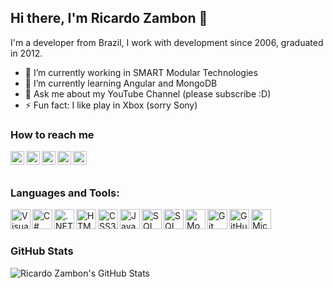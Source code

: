 ## Hi there, I'm Ricardo Zambon 👋

I'm a developer from Brazil, I work with development since 2006, graduated in 2012.

- 🔭 I’m currently working in SMART Modular Technologies
- 🌱 I’m currently learning Angular and MongoDB
- 💬 Ask me about my YouTube Channel (please subscribe :D)
- ⚡ Fun fact: I like play in Xbox (sorry Sony)

### How to reach me

[<img align="left" alt="Ricardo Zambon | YouTube" width="22px" src="https://cdn.jsdelivr.net/npm/simple-icons@v3/icons/youtube.svg" />][youtube]
[<img align="left" alt="Ricardo Zambon | Medium" width="22px" src="https://cdn.jsdelivr.net/npm/simple-icons@v3/icons/medium.svg" />][medium]
[<img align="left" alt="Ricardo Zambon | Twitter" width="22px" src="https://cdn.jsdelivr.net/npm/simple-icons@v3/icons/twitter.svg" />][twitter]
[<img align="left" alt="Ricardo Zambon | LinkedIn" width="22px" src="https://cdn.jsdelivr.net/npm/simple-icons@v3/icons/linkedin.svg" />][linkedin]
[<img align="left" alt="Ricardo Zambon | Instagram" width="22px" src="https://cdn.jsdelivr.net/npm/simple-icons@v3/icons/instagram.svg" />][instagram]

<br />
<br />

### Languages and Tools:

<img align="left" alt="Visual Studio Code" width="32px" src="https://cdn.jsdelivr.net/gh/ricardozambon/ricardozambon/icons/visual-studio-code.png" />
<img align="left" alt="C#" width="32px" src="https://cdn.jsdelivr.net/gh/ricardozambon/ricardozambon/icons/csharp.png" />
<img align="left" alt=".NET Core" width="32px" src="https://cdn.jsdelivr.net/gh/ricardozambon/ricardozambon/icons/netcore.png" />
<img align="left" alt="HTML5" width="32px" src="https://cdn.jsdelivr.net/gh/ricardozambon/ricardozambon/icons/html.png" />
<img align="left" alt="CSS3" width="32px" src="https://cdn.jsdelivr.net/gh/ricardozambon/ricardozambon/icons/css.png" />
<img align="left" alt="JavaScript" width="32px" src="https://cdn.jsdelivr.net/gh/ricardozambon/ricardozambon/icons/javascript.png" />
<img align="left" alt="SQL" width="32px" src="https://cdn.jsdelivr.net/gh/ricardozambon/ricardozambon/icons/sql.png" />
<img align="left" alt="SQL Server" width="32px" src="https://cdn.jsdelivr.net/gh/ricardozambon/ricardozambon/icons/sqlserver.png" />
<img align="left" alt="MongoDB" width="32px" src="https://cdn.jsdelivr.net/gh/ricardozambon/ricardozambon/icons/mongodb.png" />
<img align="left" alt="Git" width="32px" src="https://cdn.jsdelivr.net/gh/ricardozambon/ricardozambon/icons/git.png" />
<img align="left" alt="GitHub" width="32px" src="https://cdn.jsdelivr.net/gh/ricardozambon/ricardozambon/icons/github.png" />
<img align="left" alt="Microsoft Azure" width="32px" src="https://cdn.jsdelivr.net/gh/ricardozambon/ricardozambon/icons/azure.png" />

<br />
<br />

### GitHub Stats
<img align="left" alt="Ricardo Zambon's GitHub Stats" src="https://github-readme-stats.codestackr.vercel.app/api?username=ricardozambon&show_icons=true&hide_border=true" />

[twitter]: https://twitter.com/rickzambon
[youtube]: https://www.youtube.com/channel/UCWngDxayHzHSIfJRH5hjEmw
[medium]: https://medium.com/@ricardo.zambon
[instagram]: https://www.instagram.com/zambonricardo
[linkedin]: https://www.linkedin.com/in/ricardozambon
